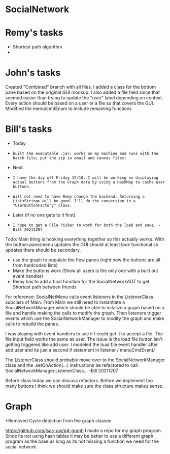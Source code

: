 # SocialNetwork

# Remy's tasks
- Shortest path algorithm
-

# John's tasks
Created "Combined" branch with all files.
I added a class for the bottom pane based on the original GUI mockup. I also added a file field since that seemed easier than trying to update the "user" label depending on context. Every action should be based on a user or a file so that covers the GUI.
Modified the menu/cmdEnum to include remaining functions


# Bill's tasks
- Today 
-     built the executable .jar; works on my machine and runs with the batch file; put the zip in email and canvas files;
- Next.
-     I have the day off Friday 12/10. I will be working on displaying actual buttons from the Graph data by using a HashMap to cache user buttons.
-     Will not need to have Remy change the backend. Returning a List<String> will be good. I'll do the conversion in a "UserButtonFactory" class.
- Later (if no one gets to it first)
-     I hope to get a File Picker to work for both the load and save. -Bill 20211207




Todo: Main thing is hooking everything together so this actually works. With the bottom pane/menu updates the GUI should at least look functional so updates there should be secondary.
- use the graph to populate the flow panes
(right now the buttons are all from hardcoded lists)
- Make the buttons work
(Show all users is the only one with a built out event handler)
- Remy has to add a final function for the SocialNetworkADT to get Shortest path between friends

For reference: SocialNetMenu calls event listeners in the ListenerClass subclass of Main. 
From Main we still need to instantiate a SocialNetworkManager
which should be able to initalize a graph based on a file
and handle making the calls to modify the graph. 
Then listeners trigger events which use the SocialNetworkManager to modify the graph
and make calls to rebuild the panes.

I was playing with event handlers to see if I could get it to accept a file.
The file input field works the same as user. The issue is the load file button isn't getting triggered like add user.
I modeled the load file event handler after add user and its just a second if statement in listener / menuCmdEvent/

The ListenerClass should probably move over to the SocialNetworkManager class and the .setOnAction(...) instructions be refactored to call SocialNetworkManager.ListenerClass... -Bill 20211207

Before class today we can discuss refactors. Before we implement too many buttons I think we should make sure the class structure makes sense.

# Graph

*Removed Cycle detection from the graph classes

https://github.com/jsas-uw/p4-graph
I made a repo for my graph program. 
Since its not using hash tables it may be 
better to use a different graph program as 
the base as long as its not missing
a function we need for the social network.
